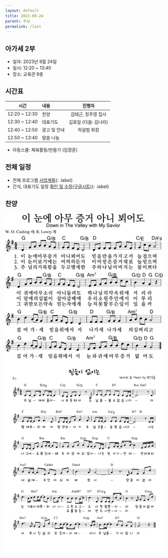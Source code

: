 ```yaml
---
layout: default
title: 2023-09-24
parent: 주보
permalink: /last
---
```


## 아가세 2부
- 일자: 2023년 9월 24일
- 일시: 12:20 ~ 13:40
- 장소: 교육관 9층

## 시간표

|시간| 내용 | 진행자|
|:---:|:-------------------------------------------|:----:|
| 12:20 ~ 12:30 | 찬양 | 김태근, 정주영 집사|
| 12:30 ~ 12:40 | 대표기도 | 김효일 (다음: 김나리) |
| 12:40 ~ 12:50 | 광고 및 안내| 하걸범 회장|
| 12:50 ~ 13:40 | 말씀 나눔| |

- 아동스쿨: 체육활동/만들기  (임장훈)

## 전체 일정

- 전체 프로그램 [사업계획](schedule){: .label}
- 간식, 대표기도 일정 [확인 및 수정(구글시트)](https://docs.google.com/spreadsheets/d/1lbI19_aBxfNdhaPLaUOwoYV0HYdjHeSiXNjnpaHt0dw/edit?usp=sharing){: .label}

## 찬양

![](attachments/2023-09-24_1.png)
![](attachments/2023-09-24_2.png)

